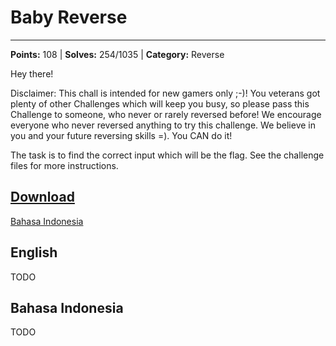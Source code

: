 # Baby Reverse
---
**Points:** 108 | **Solves:** 254/1035 | **Category:** Reverse

Hey there!

Disclaimer: This chall is intended for new gamers only ;-)! You veterans got plenty of other Challenges which will keep you busy, so please pass this Challenge to someone, who never or rarely reversed before! We encourage everyone who never reversed anything to try this challenge. We believe in you and your future reversing skills =). You CAN do it!

The task is to find the correct input which will be the flag. See the challenge files for more instructions.

[Download](babyreverse_7f08571960ce032bf2a9a0ffb7a1c427.zip)
---

[Bahasa Indonesia](#bahasa-indonesia)

## English
TODO


## Bahasa Indonesia
TODO
